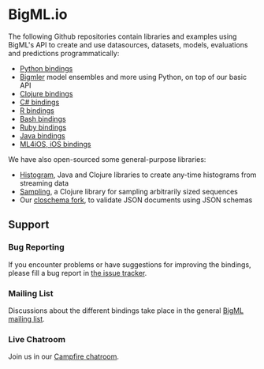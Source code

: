 # BigML.io

The following Github repositories contain libraries and examples using
BigML's API to create and use datasources, 
datasets, models, evaluations and predictions
programmatically:


- [Python bindings](https://github.com/bigmlcom/python)
- [Bigmler](https://github.com/bigmlcom/bigmler) model ensembles and more using Python, on top of our basic API
- [Clojure bindings](https://github.com/bigmlcom/clj-bigml)
- [C# bindings](https://github.com/bigmlcom/bigml-csharp)
- [R bindings](https://github.com/bigmlcom/bigml-r)
- [Bash bindings](https://github.com/bigmlcom/bigml-bash)
- [Ruby bindings](http://vigosan.github.com/big_ml/)
- [Java bindings](https://github.com/javinp/bigml-java)
- [ML4iOS, iOS bindings](https://github.com/fgarcialainez/ML4iOS)

We have also open-sourced some general-purpose libraries:

- [Histogram](https://github.com/bigmlcom/histogram), Java and Clojure libraries to create any-time histograms from streaming data 
- [Sampling](https://github.com/bigmlcom/sampling), a Clojure library for sampling arbitrarily sized sequences
- Our [closchema fork](https://github.com/bigmlcom/closchema), to validate JSON documents using JSON schemas

## Support

### Bug Reporting

If you encounter problems or have suggestions for improving the bindings, please fill a bug report in
[the issue tracker](https://github.com/bigmlcom/io/issues).

### Mailing List

Discussions about the different bindings take place in the general 
[BigML mailing list](http://groups.google.com/group/bigml).

### Live Chatroom

Join us in our [Campfire chatroom](https://bigmlinc.campfirenow.com/f20a0).

